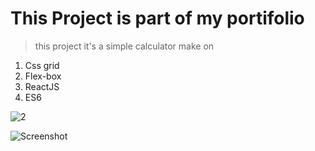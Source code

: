 # This Project is part of my portifolio
> this project  it's a simple calculator make on

1. Css grid 
2. Flex-box 
3. ReactJS
4. ES6

![2](https://user-images.githubusercontent.com/47000175/65812096-a9b4fc80-e198-11e9-97fd-bf69792dd2d9.png)

![Screenshot](https://user-images.githubusercontent.com/47000175/65812074-7d00e500-e198-11e9-8901-625955dfca12.png)


